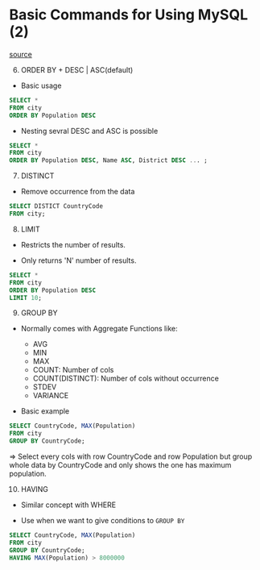 # Basic Commands for Using MySQL (2)

[source]("https://www.youtube.com/watch?v=vgIc4ctNFbc&t=364s")

6. ORDER BY + DESC | ASC(default)

- Basic usage

```SQL
SELECT *
FROM city
ORDER BY Population DESC
```

- Nesting sevral DESC and ASC is possible

```SQL
SELECT *
FROM city
ORDER BY Population DESC, Name ASC, District DESC ... ;
```

7. DISTINCT

- Remove occurrence from the data

```SQL
SELECT DISTICT CountryCode
FROM city;
```

8. LIMIT

- Restricts the number of results.

- Only returns 'N' number of results.

```SQL
SELECT *
FROM city
ORDER BY Population DESC
LIMIT 10;
```

9. GROUP BY

- Normally comes with Aggregate Functions like:
    - AVG
    - MIN
    - MAX
    - COUNT: Number of cols
    - COUNT(DISTINCT): Number of cols without occurrence
    - STDEV
    - VARIANCE

- Basic example

```SQL
SELECT CountryCode, MAX(Population)
FROM city
GROUP BY CountryCode;
```

=> Select every cols with row CountryCode and row Population but group whole data by CountryCode and only shows the one has maximum population.

10. HAVING

- Similar concept with WHERE

- Use when we want to give conditions to `GROUP BY`

```SQL
SELECT CountryCode, MAX(Population)
FROM city
GROUP BY CountryCode;
HAVING MAX(Population) > 8000000
```
